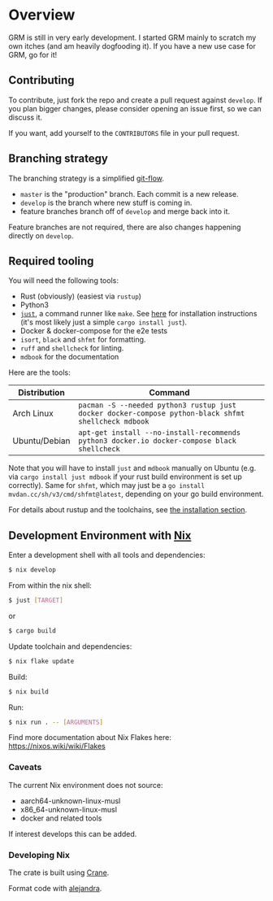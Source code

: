 # Overview

GRM is still in very early development. I started GRM mainly to scratch my own
itches (and am heavily dogfooding it). If you have a new use case for GRM, go
for it!

## Contributing

To contribute, just fork the repo and create a pull request against `develop`.
If you plan bigger changes, please consider opening an issue first, so we can
discuss it.

If you want, add yourself to the `CONTRIBUTORS` file in your pull request.

## Branching strategy

The branching strategy is a simplified
[git-flow](https://nvie.com/posts/a-successful-git-branching-model/).

* `master` is the "production" branch. Each commit is a new release.
* `develop` is the branch where new stuff is coming in.
* feature branches branch off of `develop` and merge back into it.

Feature branches are not required, there are also changes happening directly on
`develop`.

## Required tooling

You will need the following tools:

* Rust (obviously) (easiest via `rustup`)
* Python3
* [`just`](https://github.com/casey/just), a command runner like `make`. See
  [here](https://github.com/casey/just#installation) for installation
  instructions (it's most likely just a simple `cargo install just`).
* Docker & docker-compose for the e2e tests
* `isort`, `black` and `shfmt` for formatting.
* `ruff` and `shellcheck` for linting.
* `mdbook` for the documentation

Here are the tools:

| Distribution  | Command                                                                                             |
| ------------- | --------------------------------------------------------------------------------------------------- |
| Arch Linux    | `pacman -S --needed python3 rustup just docker docker-compose python-black shfmt shellcheck mdbook` |
| Ubuntu/Debian | `apt-get install --no-install-recommends python3 docker.io docker-compose black shellcheck`         |

Note that you will have to install `just` and `mdbook` manually on Ubuntu (e.g.
via `cargo install just mdbook` if your rust build environment is set up
correctly). Same for `shfmt`, which may just be a `go install
mvdan.cc/sh/v3/cmd/shfmt@latest`, depending on your go build environment.

For details about rustup and the toolchains, see [the installation
section](./installation.md).

## Development Environment with [Nix](https://nixos.org)

Enter a development shell with all tools and dependencies:

```bash
$ nix develop
```

From within the nix shell:

```bash
$ just [TARGET]
```

or

```bash
$ cargo build
```

Update toolchain and dependencies:

```bash
$ nix flake update
```

Build:

```bash
$ nix build
```

Run:

```bash
$ nix run . -- [ARGUMENTS]
```

Find more documentation about Nix Flakes here: https://nixos.wiki/wiki/Flakes

### Caveats

The current Nix environment does not source:

- aarch64-unknown-linux-musl
- x86_64-unknown-linux-musl
- docker and related tools

If interest develops this can be added.

### Developing Nix

The crate is built using [Crane](https://github.com/ipetkov/crane).

Format code with [alejandra](https://github.com/kamadorueda/alejandra).
